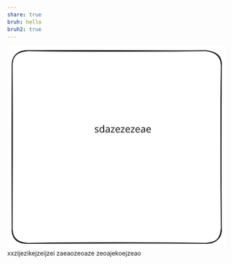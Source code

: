 ```yaml
---
share: true
bruh: hello
bruh2: true
---
```

![Drawing 2024-05-27 18.48.13.excalidraw](../images/Drawing-2024-05-27-18.48.13.svg)
xxzijezikejzeijzei
zaeaozeoaze
zeoajekoejzeao
